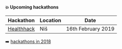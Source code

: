 #### :boom: Upcoming hackathons

| Hackathon | Location | Date |
| --------- | -------- | ---- |
| [Healthhack](https://www.facebook.com/events/615695192208430/) | Niš | 16th February 2019 |

:arrow_right: [hackathons in 2018](2018.md)